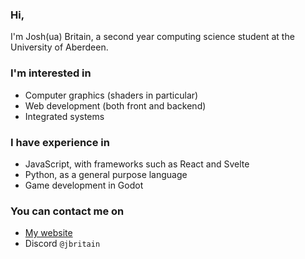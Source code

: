 ### Hi,

I'm Josh(ua) Britain, a second year computing science student at the University of Aberdeen.

### I'm interested in

- Computer graphics (shaders in particular)
- Web development (both front and backend)
- Integrated systems

### I have experience in

- JavaScript, with frameworks such as React and Svelte
- Python, as a general purpose language
- Game development in Godot

### You can contact me on

- [My website](https://jbritain.net)
- Discord `@jbritain`
